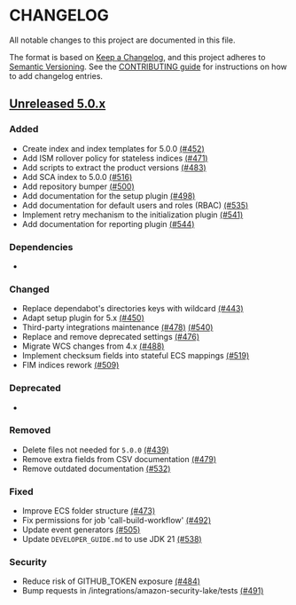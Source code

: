 # CHANGELOG

All notable changes to this project are documented in this file.

The format is based on [Keep a Changelog](https://keepachangelog.com/en/1.0.0/), and this project adheres to [Semantic Versioning](https://semver.org/spec/v2.0.0.html). See the [CONTRIBUTING guide](./CONTRIBUTING.md#Changelog) for instructions on how to add changelog entries.

## [Unreleased 5.0.x]

### Added
- Create index and index templates for 5.0.0 [(#452)](https://github.com/wazuh/wazuh-indexer-plugins/pull/452)
- Add ISM rollover policy for stateless indices [(#471)](https://github.com/wazuh/wazuh-indexer-plugins/pull/471)
- Add scripts to extract the product versions [(#483)](https://github.com/wazuh/wazuh-indexer-plugins/pull/483)
- Add SCA index to 5.0.0 [(#516)](https://github.com/wazuh/wazuh-indexer-plugins/pull/516)
- Add repository bumper [(#500)](https://github.com/wazuh/wazuh-indexer-plugins/pull/500)
- Add documentation for the setup plugin [(#498)](https://github.com/wazuh/wazuh-indexer-plugins/pull/498)
- Add documentation for default users and roles (RBAC) [(#535)](https://github.com/wazuh/wazuh-indexer-plugins/pull/535)
- Implement retry mechanism to the initialization plugin [(#541)](https://github.com/wazuh/wazuh-indexer-plugins/pull/541)
- Add documentation for reporting plugin [(#544)](https://github.com/wazuh/wazuh-indexer-plugins/pull/544)

### Dependencies
-

### Changed
- Replace dependabot's directories keys with wildcard [(#443)](https://github.com/wazuh/wazuh-indexer-plugins/pull/443)
- Adapt setup plugin for 5.x [(#450)](https://github.com/wazuh/wazuh-indexer-plugins/pull/450)
- Third-party integrations maintenance [(#478)](https://github.com/wazuh/wazuh-indexer-plugins/pull/478) [(#540)](https://github.com/wazuh/wazuh-indexer-plugins/pull/540)
- Replace and remove deprecated settings [(#476)](https://github.com/wazuh/wazuh-indexer-plugins/pull/476)
- Migrate WCS changes from 4.x [(#488)](https://github.com/wazuh/wazuh-indexer-plugins/pull/488)
- Implement checksum fields into stateful ECS mappings [(#519)](https://github.com/wazuh/wazuh-indexer-plugins/pull/519)
- FIM indices rework [(#509)](https://github.com/wazuh/wazuh-indexer-plugins/pull/509)

### Deprecated
-

### Removed
- Delete files not needed for `5.0.0` [(#439)](https://github.com/wazuh/wazuh-indexer-plugins/pull/439)
- Remove extra fields from CSV documentation [(#479)](https://github.com/wazuh/wazuh-indexer-plugins/pull/479)
- Remove outdated documentation [(#532)](https://github.com/wazuh/wazuh-indexer-plugins/pull/532)

### Fixed
- Improve ECS folder structure [(#473)](https://github.com/wazuh/wazuh-indexer-plugins/pull/473)
- Fix permissions for job 'call-build-workflow' [(#492)](https://github.com/wazuh/wazuh-indexer-plugins/pull/492)
- Update event generators [(#505)](https://github.com/wazuh/wazuh-indexer-plugins/pull/505)
- Update `DEVELOPER_GUIDE.md` to use JDK 21 [(#538)](https://github.com/wazuh/wazuh-indexer-plugins/pull/538)

### Security
- Reduce risk of GITHUB_TOKEN exposure [(#484)](https://github.com/wazuh/wazuh-indexer-plugins/pull/484)
- Bump requests in /integrations/amazon-security-lake/tests [(#491)](https://github.com/wazuh/wazuh-indexer-plugins/pull/491)

[Unreleased 5.0.x]: https://github.com/wazuh/wazuh-indexer-plugins/compare/205f222d0d246129917fa211766e1735aae13ed7...main
